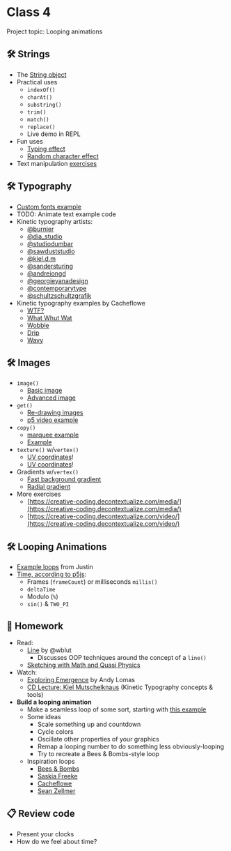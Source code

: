 # Class 4

Project topic: Looping animations

## 🛠️ Strings

- The [String object](https://developer.mozilla.org/en-US/docs/Web/JavaScript/Reference/Global_Objects/String)
- Practical uses
  - `indexOf()`
  - `charAt()`
  - `substring()`
  - `trim()`
  - `match()`
  - `replace()`
  - Live demo in REPL
- Fun uses
  - [Typing effect](https://editor.p5js.org/cacheflowe/sketches/SZuK1L9Ij)
  - [Random character effect](https://editor.p5js.org/cacheflowe/sketches/_HvhP2BON)
- Text manipulation [exercises](https://creative-coding.decontextualize.com/text-and-type/)

## 🛠️ Typography

* [Custom fonts example](https://editor.p5js.org/cacheflowe/sketches/ZbOawrLPw)
* TODO: Animate text example code
* Kinetic typography artists:
  * [@burnier](https://instagram.com/burnier)
  * [@dia_studio](https://instagram.com/dia_studio)
  * [@studiodumbar](https://instagram.com/studiodumbar)
  * [@sawduststudio](https://instagram.com/sawduststudio)
  * [@kiel.d.m](https://instagram.com/kiel.d.m)
  * [@sandersturing](https://instagram.com/sandersturing)
  * [@andreiongd](https://instagram.com/andreiongd)
  * [@georgieyanadesign](https://instagram.com/georgieyanadesign)
  * [@contemporarytype](https://instagram.com/contemporarytype)
  * [@schultzschultzgrafik ](https://instagram.com/schultzschultzgrafik )
* Kinetic typography examples by Cacheflowe
  * [WTF?](https://cacheflowe.com/art/digital/wtf)
  * [What Whut Wat](https://cacheflowe.com/art/digital/what-whut-wat)
  * [Wobble](https://cacheflowe.com/art/digital/wobble)
  * [Drip](https://cacheflowe.com/art/digital/drip)
  * [Wavy](https://cacheflowe.com/art/digital/wavy)

## 🛠️ Images

- `image()`
  - [Basic image](https://editor.p5js.org/cacheflowe/sketches/H0JGQe2fu)
  - [Advanced image](https://editor.p5js.org/cacheflowe/sketches/DhW4CrQ18)
- `get()`
  - [Re-drawing images](https://editor.p5js.org/cacheflowe/sketches/RNbj-2IV0)
  - [p5 video example](https://p5js.org/examples/dom-video-pixels.html)
- `copy()`
  - [marquee example](https://editor.p5js.org/cacheflowe/sketches/lXo4uD5fV)
  - [Example](../images/html5-canvas-image-crop-diagram.png)
- `texture()` w/`vertex()`
  - [UV coordinates](https://editor.p5js.org/cacheflowe/sketches/DhW4CrQ18)!
  - [UV coordinates](https://editor.p5js.org/cacheflowe/sketches/eOxZ6_PJx)!
- Gradients w/`vertex()`
  - [Fast background gradient](https://editor.p5js.org/cacheflowe/sketches/3ToQYymCE)
  - [Radial gradient](https://editor.p5js.org/cacheflowe/sketches/W-vOOSTO6)
- More exercises
  - [https://creative-coding.decontextualize.com/media/](https://creative-coding.decontextualize.com/media/)
  - [https://creative-coding.decontextualize.com/video/](https://creative-coding.decontextualize.com/video/)

## 🛠️ Looping Animations

- [Example loops](https://cacheflowe.com/art/digital) from Justin
- [Time, according to p5js](https://editor.p5js.org/cacheflowe/sketches/EdkIstnmFL):
  - Frames (`frameCount`) or milliseconds `millis()`
  - `deltaTime`
  - Modulo (`%`)
  - `sin()` & `TWO_PI`

## 📝 Homework

- Read:
  - [Line](https://wblut.com/line/) by @wblut
    - Discusses OOP techniques around the concept of a `line()`
  - [Sketching with Math and Quasi Physics](https://kynd.github.io/p5sketches/)
- Watch:
  - [Exploring Emergence](https://www.youtube.com/watch?v=gOqOyb51prU) by Andy Lomas
  - [CD Lecture: Kiel Mutschelknaus](https://www.youtube.com/watch?v=u98hjQusdEU) (Kinetic Typography concepts & tools)
- **Build a looping animation**
  - Make a seamless loop of some sort, starting with [this example](https://editor.p5js.org/cacheflowe/sketches/AyMfAnXTA)
  - Some ideas
    - Scale something up and countdown
    - Cycle colors
    - Oscillate other properties of your graphics
    - Remap a looping number to do something less obviously-looping
    - Try to recreate a Bees & Bombs-style loop
  - Inspiration loops
    - [Bees & Bombs](https://beesandbombs.tumblr.com/)
    - [Saskia Freeke](https://twitter.com/sasj_nl/status/1292547481432133636)
    - [Cacheflowe](https://cacheflowe.com/art/digital)
    - [Sean Zellmer](https://instagram.com/lejeunerenard/)

## 📋 Review code

- Present your clocks
- How do we feel about time?

